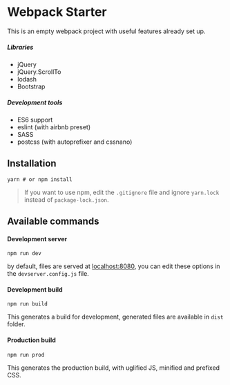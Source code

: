 # Webpack Starter

This is an empty webpack project with useful features already set up.

##### Libraries
  - jQuery
  - jQuery.ScrollTo
  - lodash
  - Bootstrap

##### Development tools
  - ES6 support
  - eslint (with airbnb preset)
  - SASS
  - postcss (with autoprefixer and cssnano)

## Installation

```
yarn # or npm install
```
> If you want to use npm, edit the `.gitignore` file and ignore `yarn.lock` instead of `package-lock.json`.

## Available commands

#### Development server
```
npm run dev
```

by default, files are served at [localhost:8080](http://localhost:8080), you can edit these options in the `devserver.config.js` file.

#### Development build
```
npm run build
```

This generates a build for development, generated files are available in `dist` folder.

#### Production build
```
npm run prod
```
This generates the production build, with uglified JS, minified and prefixed CSS.
